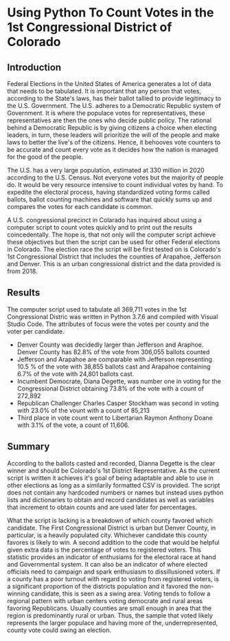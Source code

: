 # Using Python To Count Votes in the 1st Congressional District of Colorado

## Introduction

Federal Elections in the United States of America generates a lot of data that needs to be tabulated. It is important that any person that votes, according to the State's laws, has their ballot tallied to provide legitimacy to the U.S. Government. The U.S. adheres to a Democratic Republic system of Government. It is where the populace votes for representatives, these representatives are then the ones who decide public policy. The rational behind a Democratic Republic is by giving citizens a choice when electing leaders, in turn, these leaders will prioritize the will of the people and make laws to better the live's of the citizens. Hence, it behooves vote counters to be accurate and count every vote as it decides how the nation is managed for the good of the people. 

The U.S. has a very large population, estimated at 330 million in 2020 according to the U.S. Census. Not everyone votes but the majority of people do. It would be very resource intensive to count individual votes by hand. To expedite the electoral process, having standardized voting forms called ballots, ballot counting machines and software that quickly sums up and compares the votes for each candidate is common. 

A U.S. congressional precinct in Colarado has inquired about using a computer script to count votes quickly and to print out the results coincedentally. The hope is, that not only will the computer script achieve these objectives but then the script can be used for other Federal elections in Colorado. The election race the script will be first tested on is Colorado's 1st Congressional District that includes the counties of Arapahoe, Jefferson and Denver. This is an urban congressional district and the data provided is from 2018.  


## Results

The computer script used to tabulate all 369,711 votes in the 1st Congressional Distric was written in Python 3.7.6 and compiled with Visual Studio Code. The attributes of focus were the votes per county and the voter per candidate.

- Denver County was decidedly larger than Jefferson and Araphoe. Denver County has 82.8% of the vote from 306,055 ballots counted
- Jefferson and Arapahoe are comparable with Jefferson representing 10.5 % of the vote with 38,855 ballots cast and Arapahoe containing 6.7% of the vote with 24,801 ballots cast.
-  Incumbent Democrate, Diana Degette, was number one in voting for the Congressional District obtaining 73.8% of the vote with a count of 272,892   
-  Republican Challenger Charles Casper Stockham was second in voting with 23.0% of the vount with a count of 85,213
-  Third place in vote count went to Libertarian Raymon Anthony Doane with 3.1% of the vote, a count of 11,606.   


## Summary

According to the ballots casted and recorded, Dianna Degette is the clear winner and should be Colorado's 1st District Representative. As the current script is written it achieves it's goal of being adaptable and able to use in other elections as long as a similarily formatted CSV is provided. The script does not contain any hardcoded numbers or names but instead uses python lists and dictionaries to obtain and record candidates as well as variables that increment to obtain counts and are used later for percentages. 

What the script is lacking is a breakdown of which county favored which candidate. The First Congressional District is urban but Denver County, in particular, is a heavily populated city. Whichever candidate this county favores is likely to win. A second addition to the code that would be helpful given extra data is the percentage of votes to registered voters. This statistic provides an indicator of enthusiams for the electoral race at hand and Governmental system. It can also be an indicator of where elected officials need to campaign and spark enthusiasm to dissillusioned voters. If a county has a poor turnout with regard to voting from registered voters, is a significant proportion of the districts population and it favored the non-winning candidate, this is seen as a swing area. Voting tends to follow a regional pattern with urban centers voting democrate and rural areas favoring Republicans. Usually counties are small enough in area that the region is predominantly rural or urban. Thus, the sample that voted likely represents the larger populace and having more of the, underrepresented, county vote could swing an election.        
